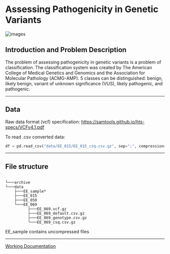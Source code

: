 # Assessing Pathogenicity in Genetic Variants
![images](https://github.com/Gho-Ost/pathogenicity-assessment/assets/100212265/f5215263-d2a4-4920-9f4c-de4b7a59d365)

## Introduction and Problem Description

The problem of assessing pathogenicity in genetic variants is a problem of classification. The classification system was created by The American College of Medical Genetics and Genomics and the Association for Molecular Pathology (ACMG-AMP). 5 classes can be distinguished: benign, likely benign, variant of unknown significance (VUS), likely pathogenic, and pathogenic.

---

## Data

Raw data format (vcf) specification: https://samtools.github.io/hts-specs/VCFv4.1.pdf

To read .csv converted data: 

```py
df = pd.read_csv("data/EE_015/EE_015_csq.csv.gz", sep=";", compression="gzip")
```

---

## File structure

```

└───archive
└───data
    ├───EE_sample*
    ├───EE_015
    ├───EE_050
    └───EE_069
          ├───EE_069.vcf.gz
          ├───EE_069_default.csv.gz
          ├───EE_069_genotype.csv.gz
          └───EE_069_csq.csv.gz
```

EE_sample contains uncompressed files

---

[Working Documentation](https://docs.google.com/document/d/1QrPL4XlauwmgChU2wR5oaxm3lQT9XguRHlArkw-dGnk/edit?fbclid=IwAR0bLvaZl5aDMawowjTp23NeM8kCLT2UjOY_lNQLWdC-6atJqYklR94vMzc)
